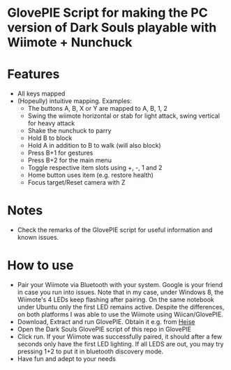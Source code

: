 # GlovePIE Script for making the PC version of Dark Souls playable with Wiimote + Nunchuck

# Features

* All keys mapped
* (Hopeully) intuitive mapping. Examples:
  * The buttons A, B, X or Y are mapped to A, B, 1, 2
  * Swing the wiimote horizontal or stab for light attack, swing vertical for heavy attack
  * Shake the nunchuck to parry
  * Hold B to block
  * Hold A in addition to B to walk (will also block)
  * Press B+1 for gestures
  * Press B+2 for the main menu
  * Toggle respective item slots using +, -, 1 and 2
  * Home button uses item (e.g. restore health)
  * Focus target/Reset camera with Z


# Notes

* Check the remarks of the GlovePIE script for useful information and known issues.

# How to use
* Pair your Wiimote via Bluetooth with your system. Google is your friend in case you run into issues. Note that in my case, under Windows 8, the Wiimote's 4 LEDs keep flashing after pairing. On the same notebook under Ubuntu only the first LED remains active. Despite the differences, on both platforms I was able to use the Wiimote using Wiican/GlovePIE.
* Download, Extract and run GlovePIE. Obtain it e.g. from [Heise](http://www.heise.de/download/glovepie-1140061.html)
* Open the Dark Souls GlovePIE script of this repo in GlovePIE
* Click run. If your Wiimote was successfully paired, it should after a few seconds only have the first LED lighting. If all LEDS are out, you may try pressing 1+2 to put it in bluetooth discovery mode.
* Have fun and adept to your needs

